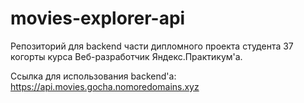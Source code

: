 # movies-explorer-api

Репозиторий для backend части дипломного проекта студента 37 когорты курса Веб-разработчик Яндекс.Практикум'а.

Ссылка для использования backend'а: https://api.movies.gocha.nomoredomains.xyz 
